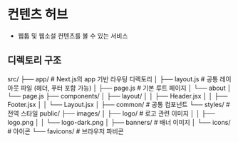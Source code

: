 # 컨텐츠 허브

- 웹툽 및 웹소설 컨텐츠를 볼 수 있는 서비스

## 디렉토리 구조

src/
├── app/ # Next.js의 app 기반 라우팅 디렉토리
│ ├── layout.js # 공통 레이아웃 파일 (헤더, 푸터 포함 가능)
│ ├── page.js # 기본 루트 페이지
│ └── about
│ └── page.js
├── components/
│ ├── layout/
│ │ ├── Header.jsx
│ │ ├── Footer.jsx
│ │ └── Layout.jsx
│ ├── common/ # 공통 컴포넌트
└── styles/ # 전역 스타일
public/
  ├── images/
  │     ├── logo/          # 로고 관련 이미지
  │     │     ├── logo.png
  │     │     └── logo-dark.png
  │     ├── banners/       # 배너 이미지
  │     └── icons/         # 아이콘
  └── favicons/            # 브라우저 파비콘
